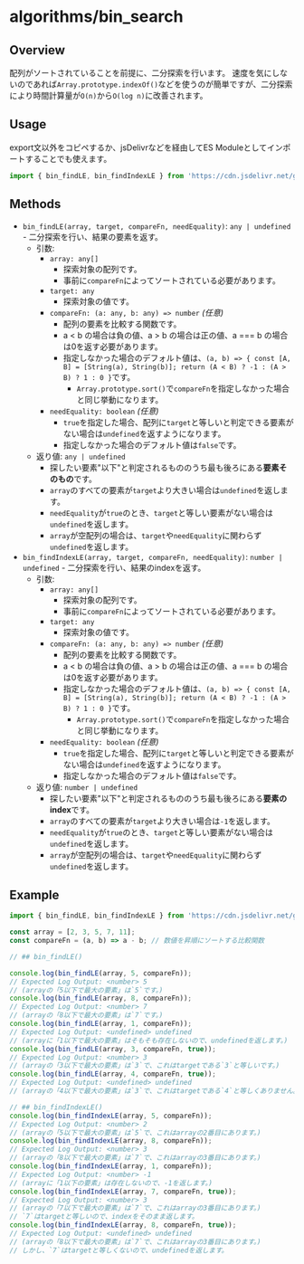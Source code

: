 # algorithms/bin_search

## Overview

配列がソートされていることを前提に、二分探索を行います。
速度を気にしないのであれば`Array.prototype.indexOf()`などを使うのが簡単ですが、二分探索により時間計算量が`O(n)`から`O(log n)`に改善されます。

## Usage

export文以外をコピペするか、jsDelivrなどを経由してES Moduleとしてインポートすることでも使えます。

```js
import { bin_findLE, bin_findIndexLE } from 'https://cdn.jsdelivr.net/gh/AXT-AyaKoto/Algos.js/algorithms/bin_search/main.mjs';
```

## Methods

- `bin_findLE(array, target, compareFn, needEquality)`: `any | undefined` - 二分探索を行い、結果の要素を返す。
    - 引数:
        - `array: any[]`
            - 探索対象の配列です。
            - 事前に`compareFn`によってソートされている必要があります。
        - `target: any`
            - 探索対象の値です。
        - `compareFn: (a: any, b: any) => number` *(任意)*
            - 配列の要素を比較する関数です。
            - a < b の場合は負の値、a > b の場合は正の値、a === b の場合は0を返す必要があります。
            - 指定しなかった場合のデフォルト値は、`(a, b) => { const [A, B] = [String(a), String(b)]; return (A < B) ? -1 : (A > B) ? 1 : 0 }`です。
                - `Array.prototype.sort()`で`compareFn`を指定しなかった場合と同じ挙動になります。
        - `needEquality: boolean` *(任意)*
            - `true`を指定した場合、配列に`target`と等しいと判定できる要素がない場合は`undefined`を返すようになります。
            - 指定しなかった場合のデフォルト値は`false`です。
    - 返り値: `any | undefined`
        - 探したい要素"以下"と判定されるもののうち最も後ろにある**要素そのもの**です。
        - `array`のすべての要素が`target`より大きい場合は`undefined`を返します。
        - `needEquality`が`true`のとき、`target`と等しい要素がない場合は`undefined`を返します。
        - `array`が空配列の場合は、`target`や`needEquality`に関わらず`undefined`を返します。
- `bin_findIndexLE(array, target, compareFn, needEquality)`: `number | undefined` - 二分探索を行い、結果のindexを返す。
    - 引数:
        - `array: any[]`
            - 探索対象の配列です。
            - 事前に`compareFn`によってソートされている必要があります。
        - `target: any`
            - 探索対象の値です。
        - `compareFn: (a: any, b: any) => number` *(任意)*
            - 配列の要素を比較する関数です。
            - a < b の場合は負の値、a > b の場合は正の値、a === b の場合は0を返す必要があります。
            - 指定しなかった場合のデフォルト値は、`(a, b) => { const [A, B] = [String(a), String(b)]; return (A < B) ? -1 : (A > B) ? 1 : 0 }`です。
                - `Array.prototype.sort()`で`compareFn`を指定しなかった場合と同じ挙動になります。
        - `needEquality: boolean` *(任意)*
            - `true`を指定した場合、配列に`target`と等しいと判定できる要素がない場合は`undefined`を返すようになります。
            - 指定しなかった場合のデフォルト値は`false`です。
    - 返り値: `number | undefined`
        - 探したい要素"以下"と判定されるもののうち最も後ろにある**要素のindex**です。
        - `array`のすべての要素が`target`より大きい場合は`-1`を返します。
        - `needEquality`が`true`のとき、`target`と等しい要素がない場合は`undefined`を返します。
        - `array`が空配列の場合は、`target`や`needEquality`に関わらず`undefined`を返します。

## Example

```js
import { bin_findLE, bin_findIndexLE } from 'https://cdn.jsdelivr.net/gh/AXT-AyaKoto/Algos.js/algorithms/bin_search/main.mjs';

const array = [2, 3, 5, 7, 11];
const compareFn = (a, b) => a - b; // 数値を昇順にソートする比較関数

// ## bin_findLE()

console.log(bin_findLE(array, 5, compareFn));
// Expected Log Output: <number> 5
// (arrayの「5以下で最大の要素」は`5`です。)
console.log(bin_findLE(array, 8, compareFn));
// Expected Log Output: <number> 7
// (arrayの「8以下で最大の要素」は`7`です。)
console.log(bin_findLE(array, 1, compareFn));
// Expected Log Output: <undefined> undefined
// (arrayに「1以下で最大の要素」はそもそも存在しないので、undefinedを返します。)
console.log(bin_findLE(array, 3, compareFn, true));
// Expected Log Output: <number> 3
// (arrayの「3以下で最大の要素」は`3`で、これはtargetである`3`と等しいです。)
console.log(bin_findLE(array, 4, compareFn, true));
// Expected Log Output: <undefined> undefined
// (arrayの「4以下で最大の要素」は`3`で、これはtargetである`4`と等しくありません。)

// ## bin_findIndexLE()
console.log(bin_findIndexLE(array, 5, compareFn));
// Expected Log Output: <number> 2
// (arrayの「5以下で最大の要素」は`5`で、これはarrayの2番目にあります。)
console.log(bin_findIndexLE(array, 8, compareFn));
// Expected Log Output: <number> 3
// (arrayの「8以下で最大の要素」は`7`で、これはarrayの3番目にあります。)
console.log(bin_findIndexLE(array, 1, compareFn));
// Expected Log Output: <number> -1
// (arrayに「1以下の要素」は存在しないので、-1を返します。)
console.log(bin_findIndexLE(array, 7, compareFn, true));
// Expected Log Output: <number> 3
// (arrayの「7以下で最大の要素」は`7`で、これはarrayの3番目にあります。)
// `7`はtargetと等しいので、indexをそのまま返します。
console.log(bin_findIndexLE(array, 8, compareFn, true));
// Expected Log Output: <undefined> undefined
// (arrayの「8以下で最大の要素」は`7`で、これはarrayの3番目にあります。)
// しかし、`7`はtargetと等しくないので、undefinedを返します。
```
